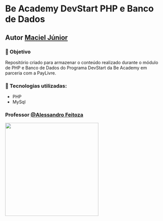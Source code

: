 # Be Academy DevStart PHP e Banco de Dados
## Autor [Maciel Júnior](https://www.github.com/macieljuniormax)

### :dart: Objetivo

Repositório criado para armazenar o conteúdo realizado durante o módulo de PHP e Banco de Dados do Programa DevStart da Be Academy em parceria com a PayLivre.

### :rocket: Tecnologias utilizadas:

- PHP
- MySql

### Professor [@Alessandro Feitoza](https://github.com/alessandrofeitoza)
<a href="https://www.beacademy.com.br/" target="_blank"><img src="https://www.beacademy.com.br/wp-content/uploads/2019/11/Logo-Topo.png" width="300" align="left" /></a>
</a>
